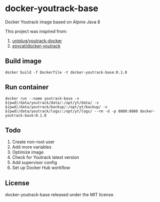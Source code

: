 # docker-youtrack-base

Docker Youtrack image based on Alpine Java 8

This project was inspired from:
1. [uniplug/youtrack-docker](https://github.com/uniplug/youtrack-docker)
2. [esycat/docker-youtrack](https://github.com/esycat/docker-youtrack)

## Build image

```
docker build -f Dockerfile -t docker-youtrack-base:0.1.0
```

## Run container

```
docker run --name youtrack-base -v $(pwd)/data/youtrack/data/:/opt/yt/data/ -v $(pwd)/data/youtrack/backup/:/opt/yt/backup/ -v $(pwd)/data/youtrack/logs/:/opt/yt/logs/ --rm -d -p 8080:8080 docker-youtrack-base:0.1.0
```

## Todo

1. Create non-root user
2. Add more variables
3. Optimize image
4. Check for Youtrack latest version
5. Add supervisor config
6. Set up Docker Hub workflow

## License

docker-youtrack-base released under the MIT license.